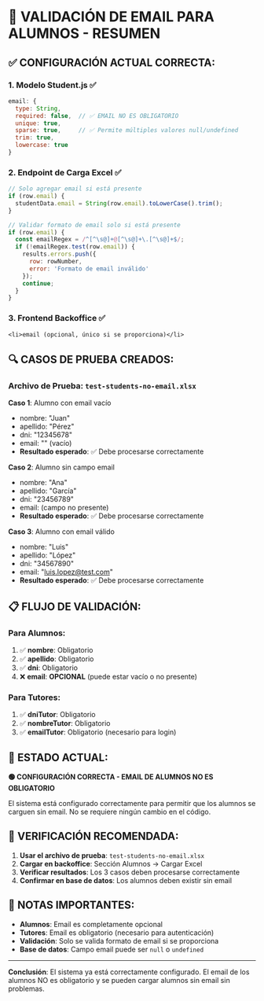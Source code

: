 # 📧 VALIDACIÓN DE EMAIL PARA ALUMNOS - RESUMEN

## ✅ **CONFIGURACIÓN ACTUAL CORRECTA:**

### **1. Modelo Student.js** ✅
```javascript
email: {
  type: String,
  required: false,  // ✅ EMAIL NO ES OBLIGATORIO
  unique: true,
  sparse: true,     // ✅ Permite múltiples valores null/undefined
  trim: true,
  lowercase: true
}
```

### **2. Endpoint de Carga Excel** ✅
```javascript
// Solo agregar email si está presente
if (row.email) {
  studentData.email = String(row.email).toLowerCase().trim();
}

// Validar formato de email solo si está presente
if (row.email) {
  const emailRegex = /^[^\s@]+@[^\s@]+\.[^\s@]+$/;
  if (!emailRegex.test(row.email)) {
    results.errors.push({
      row: rowNumber,
      error: 'Formato de email inválido'
    });
    continue;
  }
}
```

### **3. Frontend Backoffice** ✅
```tsx
<li>email (opcional, único si se proporciona)</li>
```

## 🔍 **CASOS DE PRUEBA CREADOS:**

### **Archivo de Prueba**: `test-students-no-email.xlsx`

**Caso 1**: Alumno con email vacío
- nombre: "Juan"
- apellido: "Pérez" 
- dni: "12345678"
- email: "" (vacío)
- **Resultado esperado**: ✅ Debe procesarse correctamente

**Caso 2**: Alumno sin campo email
- nombre: "Ana"
- apellido: "García"
- dni: "23456789"
- email: (campo no presente)
- **Resultado esperado**: ✅ Debe procesarse correctamente

**Caso 3**: Alumno con email válido
- nombre: "Luis"
- apellido: "López"
- dni: "34567890"
- email: "luis.lopez@test.com"
- **Resultado esperado**: ✅ Debe procesarse correctamente

## 📋 **FLUJO DE VALIDACIÓN:**

### **Para Alumnos:**
1. ✅ **nombre**: Obligatorio
2. ✅ **apellido**: Obligatorio  
3. ✅ **dni**: Obligatorio
4. ❌ **email**: **OPCIONAL** (puede estar vacío o no presente)

### **Para Tutores:**
1. ✅ **dniTutor**: Obligatorio
2. ✅ **nombreTutor**: Obligatorio
3. ✅ **emailTutor**: Obligatorio (necesario para login)

## 🎯 **ESTADO ACTUAL:**

**🟢 CONFIGURACIÓN CORRECTA - EMAIL DE ALUMNOS NO ES OBLIGATORIO**

El sistema está configurado correctamente para permitir que los alumnos se carguen sin email. No se requiere ningún cambio en el código.

## 🧪 **VERIFICACIÓN RECOMENDADA:**

1. **Usar el archivo de prueba**: `test-students-no-email.xlsx`
2. **Cargar en backoffice**: Sección Alumnos → Cargar Excel
3. **Verificar resultados**: Los 3 casos deben procesarse correctamente
4. **Confirmar en base de datos**: Los alumnos deben existir sin email

## 📝 **NOTAS IMPORTANTES:**

- **Alumnos**: Email es completamente opcional
- **Tutores**: Email es obligatorio (necesario para autenticación)
- **Validación**: Solo se valida formato de email si se proporciona
- **Base de datos**: Campo email puede ser `null` o `undefined`

---

**Conclusión**: El sistema ya está correctamente configurado. El email de los alumnos NO es obligatorio y se pueden cargar alumnos sin email sin problemas.
